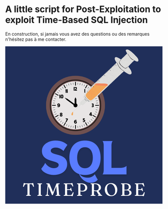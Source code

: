 # A little script for Post-Exploitation to exploit Time-Based SQL Injection

En construction, si jamais vous avez des questions ou des remarques n'hésitez pas à me contacter.

![alt text](images/sqltimeprobe.png)